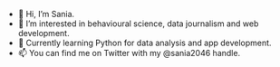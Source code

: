 - 👋 Hi, I’m Sania.
- 👀 I’m interested in behavioural science, data journalism and web development.
- 🌱 Currently learning Python for data analysis and app development.
- 📫 You can find me on Twitter with my @sania2046 handle.

<!---
sania2046/sania2046 is a ✨ special ✨ repository because its `README.md` (this file) appears on your GitHub profile.
You can click the Preview link to take a look at your changes.
--->
